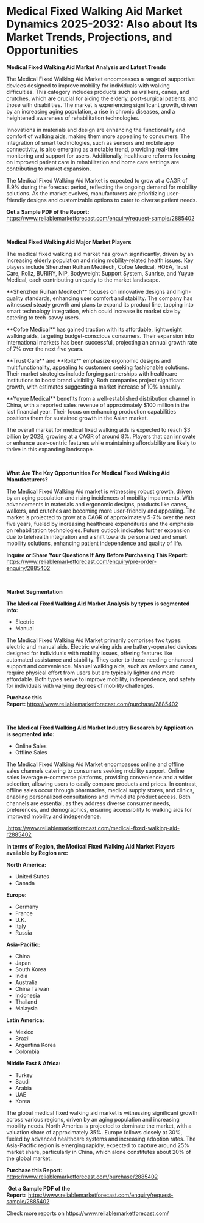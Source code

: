 <p><h1>Medical Fixed Walking Aid Market Dynamics 2025-2032: Also about Its Market Trends, Projections, and Opportunities</h1></p><p><strong>Medical Fixed Walking Aid Market Analysis and Latest Trends</strong></p>
<p><p>The Medical Fixed Walking Aid Market encompasses a range of supportive devices designed to improve mobility for individuals with walking difficulties. This category includes products such as walkers, canes, and crutches, which are crucial for aiding the elderly, post-surgical patients, and those with disabilities. The market is experiencing significant growth, driven by an increasing aging population, a rise in chronic diseases, and a heightened awareness of rehabilitation technologies.</p><p>Innovations in materials and design are enhancing the functionality and comfort of walking aids, making them more appealing to consumers. The integration of smart technologies, such as sensors and mobile app connectivity, is also emerging as a notable trend, providing real-time monitoring and support for users. Additionally, healthcare reforms focusing on improved patient care in rehabilitation and home care settings are contributing to market expansion.</p><p>The Medical Fixed Walking Aid Market is expected to grow at a CAGR of 8.9% during the forecast period, reflecting the ongoing demand for mobility solutions. As the market evolves, manufacturers are prioritizing user-friendly designs and customizable options to cater to diverse patient needs.</p></p>
<p><strong>Get a Sample PDF of the Report:&nbsp;</strong> <a href="https://www.reliablemarketforecast.com/enquiry/request-sample/2885402?utm_campaign=2449&utm_medium=2&utm_source=Github&utm_content=ia&utm_term=13032025&utm_id=medical-fixed-walking-aid">https://www.reliablemarketforecast.com/enquiry/request-sample/2885402</a></p>
<p>&nbsp;</p>
<p><strong>Medical Fixed Walking Aid Major Market Players</strong></p>
<p><p>The medical fixed walking aid market has grown significantly, driven by an increasing elderly population and rising mobility-related health issues. Key players include Shenzhen Ruihan Meditech, Cofoe Medical, HOEA, Trust Care, Rollz, BURIRY, NIP, Bodyweight Support System, Sunrise, and Yuyue Medical, each contributing uniquely to the market landscape.</p><p>**Shenzhen Ruihan Meditech** focuses on innovative designs and high-quality standards, enhancing user comfort and stability. The company has witnessed steady growth and plans to expand its product line, tapping into smart technology integration, which could increase its market size by catering to tech-savvy users.</p><p>**Cofoe Medical** has gained traction with its affordable, lightweight walking aids, targeting budget-conscious consumers. Their expansion into international markets has been successful, projecting an annual growth rate of 7% over the next five years.</p><p>**Trust Care** and **Rollz** emphasize ergonomic designs and multifunctionality, appealing to customers seeking fashionable solutions. Their market strategies include forging partnerships with healthcare institutions to boost brand visibility. Both companies project significant growth, with estimates suggesting a market increase of 10% annually.</p><p>**Yuyue Medical** benefits from a well-established distribution channel in China, with a reported sales revenue of approximately $100 million in the last financial year. Their focus on enhancing production capabilities positions them for sustained growth in the Asian market.</p><p>The overall market for medical fixed walking aids is expected to reach $3 billion by 2028, growing at a CAGR of around 8%. Players that can innovate or enhance user-centric features while maintaining affordability are likely to thrive in this expanding landscape.</p></p>
<p>&nbsp;</p>
<p><strong>What Are The Key Opportunities For Medical Fixed Walking Aid Manufacturers?</strong></p>
<p><p>The Medical Fixed Walking Aid market is witnessing robust growth, driven by an aging population and rising incidences of mobility impairments. With advancements in materials and ergonomic designs, products like canes, walkers, and crutches are becoming more user-friendly and appealing. The market is projected to grow at a CAGR of approximately 5-7% over the next five years, fueled by increasing healthcare expenditures and the emphasis on rehabilitation technologies. Future outlook indicates further expansion due to telehealth integration and a shift towards personalized and smart mobility solutions, enhancing patient independence and quality of life.</p></p>
<p><strong>Inquire or Share Your Questions If Any Before Purchasing This Report:</strong> <a href="https://www.reliablemarketforecast.com/enquiry/pre-order-enquiry/2885402?utm_campaign=2449&utm_medium=2&utm_source=Github&utm_content=ia&utm_term=13032025&utm_id=medical-fixed-walking-aid">https://www.reliablemarketforecast.com/enquiry/pre-order-enquiry/2885402</a></p>
<p>&nbsp;</p>
<p><strong>Market Segmentation</strong></p>
<p><strong>The Medical Fixed Walking Aid Market Analysis by types is segmented into:</strong></p>
<p><ul><li>Electric</li><li>Manual</li></ul></p>
<p><p>The Medical Fixed Walking Aid Market primarily comprises two types: electric and manual aids. Electric walking aids are battery-operated devices designed for individuals with mobility issues, offering features like automated assistance and stability. They cater to those needing enhanced support and convenience. Manual walking aids, such as walkers and canes, require physical effort from users but are typically lighter and more affordable. Both types serve to improve mobility, independence, and safety for individuals with varying degrees of mobility challenges.</p></p>
<p><strong>Purchase this Report:&nbsp;</strong><a href="https://www.reliablemarketforecast.com/purchase/2885402?utm_campaign=2449&utm_medium=2&utm_source=Github&utm_content=ia&utm_term=13032025&utm_id=medical-fixed-walking-aid">https://www.reliablemarketforecast.com/purchase/2885402</a></p>
<p>&nbsp;</p>
<p><strong>The Medical Fixed Walking Aid Market Industry Research by Application is segmented into:</strong></p>
<p><ul><li>Online Sales</li><li>Offline Sales</li></ul></p>
<p><p>The Medical Fixed Walking Aid Market encompasses online and offline sales channels catering to consumers seeking mobility support. Online sales leverage e-commerce platforms, providing convenience and a wider selection, allowing users to easily compare products and prices. In contrast, offline sales occur through pharmacies, medical supply stores, and clinics, enabling personalized consultations and immediate product access. Both channels are essential, as they address diverse consumer needs, preferences, and demographics, ensuring accessibility to walking aids for improved mobility and independence.</p></p>
<p><a href="https://www.reliablemarketforecast.com/medical-fixed-walking-aid-r2885402?utm_campaign=2449&utm_medium=2&utm_source=Github&utm_content=ia&utm_term=13032025&utm_id=medical-fixed-walking-aid">&nbsp;https://www.reliablemarketforecast.com/medical-fixed-walking-aid-r2885402</a></p>
<p><strong>In terms of Region, the Medical Fixed Walking Aid Market Players available by Region are:</strong></p>
<p>
    <p> <strong> North America: </strong>
        <ul>
            <li>United States</li>
            <li>Canada</li>
        </ul>
        </p> 
    <p> <strong> Europe: </strong>
        <ul>
            <li>Germany</li>
            <li>France</li>
            <li>U.K.</li>
            <li>Italy</li>
            <li>Russia</li>
        </ul>
        </p> 
    <p> <strong> Asia-Pacific: </strong>
        <ul>
            <li>China</li>
            <li>Japan</li>
            <li>South Korea</li>
            <li>India</li>
            <li>Australia</li>
            <li>China Taiwan</li>
            <li>Indonesia</li>
            <li>Thailand</li>
            <li>Malaysia</li>
        </ul>
        </p> 
    <p> <strong> Latin America: </strong>
        <ul>
            <li>Mexico</li>
            <li>Brazil</li>
            <li>Argentina Korea</li>
            <li>Colombia</li>
        </ul>
        </p> 
    <p> <strong> Middle East & Africa: </strong>
        <ul>
            <li>Turkey</li>
            <li>Saudi</li>
            <li>Arabia</li>
            <li>UAE</li>
            <li>Korea</li>
        </ul>
    </p>
    </p>
<p><p>The global medical fixed walking aid market is witnessing significant growth across various regions, driven by an aging population and increasing mobility needs. North America is projected to dominate the market, with a valuation share of approximately 35%. Europe follows closely at 30%, fueled by advanced healthcare systems and increasing adoption rates. The Asia-Pacific region is emerging rapidly, expected to capture around 25% market share, particularly in China, which alone constitutes about 20% of the global market.</p></p>
<p><strong>Purchase this Report: </strong><a href="https://www.reliablemarketforecast.com/purchase/2885402?utm_campaign=2449&utm_medium=2&utm_source=Github&utm_content=ia&utm_term=13032025&utm_id=medical-fixed-walking-aid">https://www.reliablemarketforecast.com/purchase/2885402</a></p>
<p>&nbsp;<strong>Get a Sample PDF of the Report:&nbsp;&nbsp;</strong><a href="https://www.reliablemarketforecast.com/enquiry/request-sample/2885402?utm_campaign=2449&utm_medium=2&utm_source=Github&utm_content=ia&utm_term=13032025&utm_id=medical-fixed-walking-aid">https://www.reliablemarketforecast.com/enquiry/request-sample/2885402</a></p>
<p><strong></strong></p>
<p>Check more reports on <a href="https://www.reliablemarketforecast.com/?utm_campaign=2449&utm_medium=2&utm_source=Github&utm_content=ia&utm_term=13032025&utm_id=medical-fixed-walking-aid">https://www.reliablemarketforecast.com/</a></p>